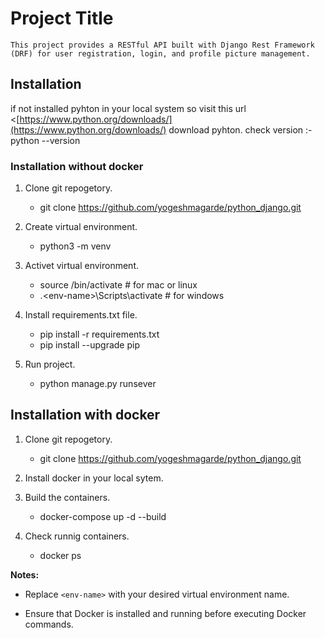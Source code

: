 # Project Title
    This project provides a RESTful API built with Django Rest Framework (DRF) for user registration, login, and profile picture management.

## Installation 
if not installed pyhton in your local system so visit this url <[https://www.python.org/downloads/](https://www.python.org/downloads/) download pyhton.
check version :- python --version

### Installation without docker

1. Clone git repogetory.
    - git clone <https://github.com/yogeshmagarde/python_django.git>

2. Create virtual environment.
    - python3 -m venv <env-name>

3. Activet virtual environment.

    - source <env-name>/bin/activate  # for mac or linux
    - .\<env-name>\Scripts\activate   # for windows

4. Install requirements.txt file.

    - pip install -r requirements.txt
    - pip install --upgrade pip

5. Run project.
    - python manage.py runsever

## Installation with docker 

1. Clone git repogetory.
    - git clone <https://github.com/yogeshmagarde/python_django.git>

2. Install docker in your local sytem.

3. Build the containers.
    - docker-compose up -d --build

4. Check runnig containers.
    - docker ps


**Notes:**

- Replace `<env-name>` with your desired virtual environment name.

- Ensure that Docker is installed and running before executing Docker commands.

